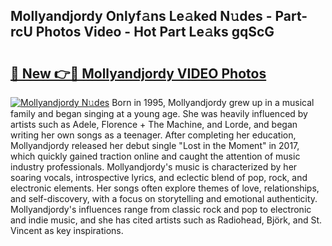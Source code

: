 ## Mollyandjordy Onlyf𝚊ns Le𝚊ked N𝚞des - Part-rcU Photos Video - Hot Part Le𝚊ks gqScG

# <h2><a href="http://ac11216.deff.icu/?id=Mollyandjordy">🔗 New 👉🔴 Mollyandjordy VIDEO Photos</a></h2>

[![Mollyandjordy N𝚞des](https://i.imgur.com/rIISA9y.gif)](http://ac11216.deff.icu/?id=Mollyandjordy)
Born in 1995, Mollyandjordy grew up in a musical family and began singing at a young age. She was heavily influenced by artists such as Adele, Florence + The Machine, and Lorde, and began writing her own songs as a teenager. After completing her education, Mollyandjordy released her debut single "Lost in the Moment" in 2017, which quickly gained traction online and caught the attention of music industry professionals. Mollyandjordy's music is characterized by her soaring vocals, introspective lyrics, and eclectic blend of pop, rock, and electronic elements. Her songs often explore themes of love, relationships, and self-discovery, with a focus on storytelling and emotional authenticity. Mollyandjordy's influences range from classic rock and pop to electronic and indie music, and she has cited artists such as Radiohead, Björk, and St. Vincent as key inspirations.
